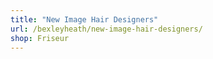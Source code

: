 ```yaml
---
title: "New Image Hair Designers"
url: /bexleyheath/new-image-hair-designers/
shop: Friseur
---
```

